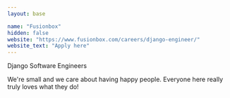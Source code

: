 ```yaml
---
layout: base

name: "Fusionbox"
hidden: false
website: "https://www.fusionbox.com/careers/django-engineer/"
website_text: "Apply here"
---
```

Django Software Engineers

We're small and we care about having happy people. Everyone here really truly loves what they do!
